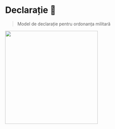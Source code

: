 # Declarație 📝

> Model de declarație pentru ordonanța militară

<img src="https://media.istockphoto.com/vectors/pen-drawing-a-pile-of-books-vector-id483447982?k=6&m=483447982&s=612x612&w=0&h=uIGX6hVOOYIDf54gUPIiXI53ZedqqhB9rlGp9Ffy9Ac=" width="300px" height="auto" />
